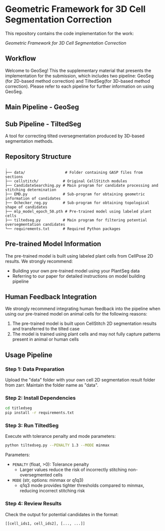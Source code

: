 # Geometric Framework for 3D Cell Segmentation Correction

This repository contains the code implementation for the work:

*Geometric Framework for 3D Cell Segmentation Correction*

## Workflow

Welcome to GeoSeg! This the supplementary material that presents the implementation for the submission, which includes two pipeline: GeoSeg (for 2D-based method correction) and TiltedSeg(for 3D-based method correction). Please refer to each pipeline for further information on using GeoSeg.

## Main Pipeline - GeoSeg


## Sub Pipeline - TiltedSeg

A tool for correcting tilted oversegmentation produced by 3D-based segmentation methods.

## Repository Structure

```
.
├── data/                  # Folder containing GASP files from sections
├── cellstitch/           # Original CellStitch modules
├── CandidateSearching.py # Main program for candidate processing and stitching determination
├── EMD.py                # Sub-program for obtaining geometric information of candidates
├── Ochecker_reg.py       # Sub-program for obtaining topological shape of candidates
├── mlp_model_epoch_50.pth # Pre-trained model using labeled plant cells
├── tiltedseg.py          # Main program for filtering potential oversegmentation candidates
└── requirements.txt      # Required Python packages
```

## Pre-trained Model Information

The pre-trained model is built using labeled plant cells from CellPose 2D results. We strongly recommend:
- Building your own pre-trained model using your PlantSeg data
- Referring to our paper for detailed instructions on model building pipeline

## Human Feedback Integration

We strongly recommend integrating human feedback into the pipeline when using our pre-trained model on animal cells for the following reasons:

1. The pre-trained model is built upon CellStitch 2D segmentation results and transferred to the tilted case
2. The model is trained using plant cells and may not fully capture patterns present in animal or human cells

## Usage Pipeline

### Step 1: Data Preparation
Upload the "data" folder with your own cell 2D segmentation result folder from zarr. Maintain the folder name as "data".

### Step 2: Install Dependencies
```bash
cd titledseg
pip install -r requirements.txt
```

### Step 3: Run TiltedSeg
Execute with tolerance penalty and mode parameters:
```bash
python tiltedseg.py --PENALTY 1.3 --MODE minmax
```

Parameters:
- `PENALTY` (float, >0): Tolerance penalty
  - Larger values reduce the risk of incorrectly stitching non-oversegmented cells
- `MODE` (str, options: minmax or q1q3)
  - q1q3 mode provides tighter thresholds compared to minmax, reducing incorrect stitching risk

### Step 4: Review Results
Check the output for potential candidates in the format:
```
[[cell_ids1, cell_ids2], [..., ...]]
```
